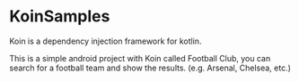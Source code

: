 # KoinSamples
Koin is a dependency injection framework for kotlin.

This is a simple android project with Koin called Football Club, you can search for a football team and show the results. (e.g. Arsenal, Chelsea, etc.)
